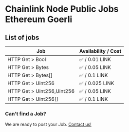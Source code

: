 # Chainlink Node Public Jobs Ethereum Goerli

## List of jobs

| Job                         | Availability / Cost |
| --------------------------- | ------------------- |
| HTTP Get > Bool             | ✅ / 0.01 LINK      |
| HTTP Get > Bytes            | ✅ / 0.05 LINK      |
| HTTP Get > Bytes[]          | ✅ / 0.1 LINK       |
| HTTP Get > Uint256          | ✅ / 0.025 LINK     |
| HTTP Get > Uint256,Uint256  | ✅ / 0.05 LINK      |
| HTTP Get > Uint256[]        | ✅ / 0.1 LINK       |

### Can't find a Job?

We are ready to post your Job. [Contact us!](https://github.com/oraclelabs-link/chainlink-node-public-jobs#contact-us)
